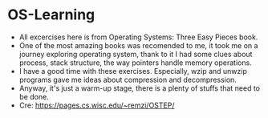 # OS-Learning
- All excercises here is from Operating Systems: Three Easy Pieces book.
- One of the most amazing books was recomended to me, it took me on a journey exploring operating system, thank to it I had some clues about process, stack structure, the way pointers handle memory operations.
- I have a good time with these exercises. Especially, wzip and unwzip programs gave me ideas about compression and decompression.
- Anyway, it's just a warm-up stage, there is a plenty of stuffs that need to be done.
- Cre: https://pages.cs.wisc.edu/~remzi/OSTEP/
